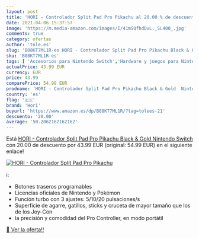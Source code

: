 ```yaml
---
layout: post
title: 'HORI - Controlador Split Pad Pro Pikachu al 20.00 % de descuento'
date: 2021-04-06 15:37:57
image: 'https://m.media-amazon.com/images/I/41mSQfhdDvL._SL400_.jpg'
comments: true
category: ofertas
author: 'tole.es'
slug: 'B08KT7ML1R-es HORI - Controlador Split Pad Pro Pikachu Black & Gold...'
sku: 'B08KT7ML1R-es'
tags: [ 'Accesorios para Nintendo Switch','Hardware y juegos para Nintendo Switch','Mandos para Nintendo Switch','Videojuegos','hori','nintendo', ]
actualPrice: 43.99 EUR
currency: EUR
price: 43.99
comparePrice: 54.99 EUR
prodname: 'HORI - Controlador Split Pad Pro Pikachu Black & Gold  Nintendo Switch '
country: 'es'
flag: '🇪🇸'
brand: 'Hori'
buyurl: 'https://www.amazon.es/dp/B08KT7ML1R/?tag=tolees-21'
descuento: '20.00'
average: '50.2062162162162'
---
```


Está [HORI - Controlador Split Pad Pro Pikachu Black & Gold  Nintendo Switch ](https://www.amazon.es/dp/B08KT7ML1R/?tag=tolees-21) con 20.00 de descuento por 43.99 EUR (original: 54.99 EUR) en el siguiente enlace!

[![HORI - Controlador Split Pad Pro Pikachu](https://m.media-amazon.com/images/I/41mSQfhdDvL._SL400_.jpg)](https://www.amazon.es/dp/B08KT7ML1R/?tag=tolees-21)

ℹ️:

- Botones traseros programables
- Licencias oficiales de Nintendo y Pokémon
- Función turbo con 3 ajustes: 5/10/20 pulsaciones/s
- Superficie de agarre, gatillos, sticks y cruceta de mayor tamaño que los de los Joy-Con
- la precisión y comodidad del Pro Controller, en modo portátil

[🛒 Ver la oferta!!](https://www.amazon.es/dp/B08KT7ML1R/?tag=tolees-21)
